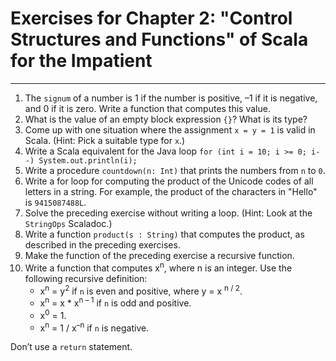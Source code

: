 # Exercises for Chapter 2: "Control Structures and Functions" of Scala for the Impatient
----------

1. The `signum` of a number is 1 if the number is positive, –1 if it is negative, and 0 if it is zero. Write a function that computes this value.
2. What is the value of an empty block expression `{}`? What is its type?
3. Come up with one situation where the assignment `x = y = 1` is valid in Scala. (Hint: Pick a suitable type for `x`.)
4. Write a Scala equivalent for the Java loop 
	`for (int i = 10; i >= 0; i--) System.out.println(i);`
5. Write a procedure `countdown(n: Int)` that prints the numbers from `n` to `0`.
6. Write a for loop for computing the product of the Unicode codes of all letters in a string. For example, the product of the characters in "Hello" is `9415087488L`.
7. Solve the preceding exercise without writing a loop. (Hint: Look at the `StringOps` Scaladoc.)
8. Write a function `product(s : String)` that computes the product, as described in the preceding exercises.
9. Make the function of the preceding exercise a recursive function.
10. Write a function that computes x<sup>n</sup>, where n is an integer. Use the following recursive definition:
	- x<sup>n</sup> = y<sup>2</sup> if `n` is even and positive, where y = x <sup>n / 2</sup>.
	- x<sup>n</sup> = x * x<sup>n – 1</sup> if `n` is odd and positive.
	- x<sup>0</sup> = 1.
	- x<sup>n</sup> = 1 / x<sup>–n</sup> if `n` is negative.

Don’t use a `return` statement.
